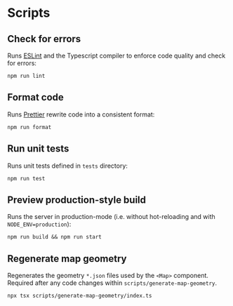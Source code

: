 # Scripts

## Check for errors

Runs [ESLint](https://eslint.org/) and the Typescript compiler to enforce code quality and check for errors:

```
npm run lint
```

## Format code

Runs [Prettier](https://prettier.io/) rewrite code into a consistent format:

```
npm run format
```

## Run unit tests

Runs unit tests defined in `tests` directory:

```
npm run test
```

## Preview production-style build

Runs the server in production-mode (i.e. without hot-reloading and with `NODE_ENV=production`):

```
npm run build && npm run start
```

## Regenerate map geometry

Regenerates the geometry `*.json` files used by the `<Map>` component. Required after any code changes within `scripts/generate-map-geometry`.

```
npx tsx scripts/generate-map-geometry/index.ts
```
